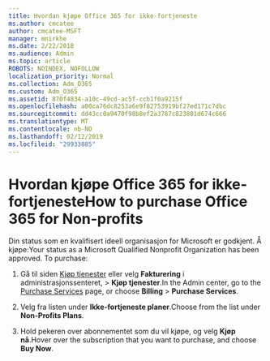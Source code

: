 ```yaml
---
title: Hvordan kjøpe Office 365 for ikke-fortjeneste
ms.author: cmcatee
author: cmcatee-MSFT
manager: mnirkhe
ms.date: 2/22/2018
ms.audience: Admin
ms.topic: article
ROBOTS: NOINDEX, NOFOLLOW
localization_priority: Normal
ms.collection: Adm_O365
ms.custom: Adm_O365
ms.assetid: 870f4834-a10c-49cd-ac5f-ccb1f0a9215f
ms.openlocfilehash: a00ca76dc8253a6e9f82753919bf27ed171c7dbc
ms.sourcegitcommit: dd43cc0a9470f98b8ef2a3787c823801d674c666
ms.translationtype: MT
ms.contentlocale: nb-NO
ms.lasthandoff: 02/12/2019
ms.locfileid: "29933885"
---
```

# <a name="how-to-purchase-office-365-for-non-profits"></a><span data-ttu-id="5dace-102">Hvordan kjøpe Office 365 for ikke-fortjeneste</span><span class="sxs-lookup"><span data-stu-id="5dace-102">How to purchase Office 365 for Non-profits</span></span>

<span data-ttu-id="5dace-p101">Din status som en kvalifisert ideell organisasjon for Microsoft er godkjent. Å kjøpe:</span><span class="sxs-lookup"><span data-stu-id="5dace-p101">Your status as a Microsoft Qualified Nonprofit Organization has been approved. To purchase:</span></span>
  
1. <span data-ttu-id="5dace-105">Gå til siden [Kjøp tjenester](https://go.microsoft.com/fwlink/p/?linkid=868433) eller velg **Fakturering** i administrasjonssenteret, \> **Kjøp tjenester**.</span><span class="sxs-lookup"><span data-stu-id="5dace-105">In the Admin center, go to the [Purchase Services](https://go.microsoft.com/fwlink/p/?linkid=868433) page, or choose **Billing** \> **Purchase Services**.</span></span>
    
2. <span data-ttu-id="5dace-106">Velg fra listen under **Ikke-fortjeneste planer**.</span><span class="sxs-lookup"><span data-stu-id="5dace-106">Choose from the list under **Non-Profits Plans**.</span></span>
    
3. <span data-ttu-id="5dace-107">Hold pekeren over abonnementet som du vil kjøpe, og velg **Kjøp nå**.</span><span class="sxs-lookup"><span data-stu-id="5dace-107">Hover over the subscription that you want to purchase, and choose **Buy Now**.</span></span>
    

